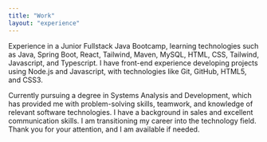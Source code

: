 ```yaml
---
title: "Work"
layout: "experience"
---
```


Experience in a Junior Fullstack Java Bootcamp, learning technologies such as Java, Spring Boot, React, Tailwind, Maven, MySQL, HTML, CSS, Tailwind, Javascript, and Typescript. I have front-end experience developing projects using Node.js and Javascript, with technologies like Git, GitHub, HTML5, and CSS3.

Currently pursuing a degree in Systems Analysis and Development, which has provided me with problem-solving skills, teamwork, and knowledge of relevant software technologies. I have a background in sales and excellent communication skills. I am transitioning my career into the technology field. Thank you for your attention, and I am available if needed.
